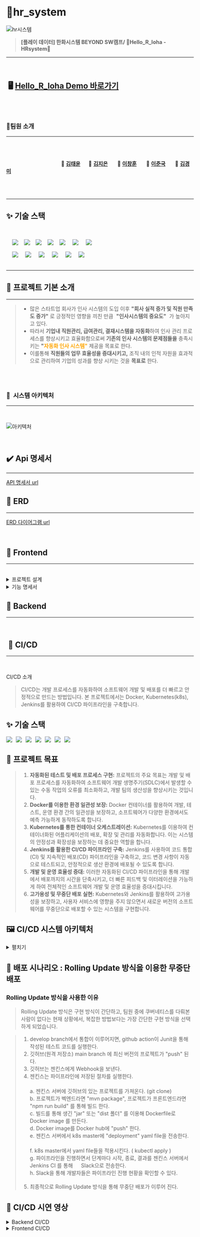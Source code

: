 # 📒hr_system

![hr시스템](https://github.com/beyond-sw-camp/be02-fin-Hello_R_loha-HRsystem/assets/93915072/f5d2e94e-e2d6-4588-8df1-0de7eeb7ae72)
> **[플레이 데이터] 한화시스템 BEYOND SW캠프/ 🔶Hello_R_loha - HRsystem🔶**
---


<br>

## &nbsp;🖥️ [ Hello_R_loha  Demo 바로가기](http://192.168.0.51)

<br>
<br>

### 🪷팀원 소개
***

<br><br>

&nbsp;　&nbsp;　&nbsp;　&nbsp;　&nbsp;　&nbsp;　&nbsp;　&nbsp;　 🎸 **[김태윤](https://github.com/thanks9807)**&nbsp;　 🎺 **[김지은](https://github.com/jiieunn2)** &nbsp;　 🥁 **[이창훈](https://github.com/LCH-97)** &nbsp;　 🎹 **[이준국](https://github.com/Lee-Jun-Guk)** &nbsp;　 🎤 **[김경미](https://github.com/kkm4232)**
<br><br><br><br>
***

## ✨ 기술 스택

<br>

&nbsp;&nbsp;&nbsp;&nbsp;<img src="https://img.shields.io/badge/HTML5-E34F26?style=flat&logo=HTML5&logoColor=white">&nbsp;&nbsp;&nbsp;&nbsp;<img src="https://img.shields.io/badge/CSS-1572B6?style=flat&logo=CSS3&logoColor=white&color=darkblue">&nbsp;&nbsp;&nbsp;&nbsp;<img src="https://img.shields.io/badge/JavaScript-F7DF1E?style=flat&logo=JavaScript&logoColor=black">&nbsp;&nbsp;&nbsp;&nbsp;<img src="https://img.shields.io/badge/Vue-FC08D?style=flat&logo=Vue.js&logoColor=black&color=lightgreen">&nbsp;&nbsp;&nbsp;&nbsp;<img src="https://img.shields.io/badge/Ununtu-E95420?style=flat&logo=Ubuntu&logoColor=black&color=darkorange">
&nbsp;&nbsp;&nbsp;&nbsp;<img src="https://img.shields.io/badge/nginx-%23009639.svg?style=flat&logo=nginx&logoColor=white"></a>
&nbsp;&nbsp;&nbsp;&nbsp;<img src="https://img.shields.io/badge/Pinia-0285C9?style=flat&color=dark"></a></a>
<br>

&nbsp;&nbsp;&nbsp;&nbsp;<img src="https://img.shields.io/badge/GitHub-181717?style=flat&logo=GitHub&logoColor=white&color=black"></a></a>
&nbsp;&nbsp;&nbsp;&nbsp;<img src="https://img.shields.io/badge/Git-F05032?style=flat&logo=Git&logoColor=white&color=ffa500"></a></a>
&nbsp;&nbsp;&nbsp;&nbsp;<img src="https://img.shields.io/badge/MariaDB-003545?style=flat&logo=mariaDB&logoColor=white"/></a></a>
&nbsp;&nbsp;&nbsp;&nbsp;<img src="https://img.shields.io/badge/Amazon AWS-232F3E?style=flat&logo=AmazonAWS&logoColor=black&color=orange"/></a></a>
&nbsp;&nbsp;&nbsp;&nbsp;<img src="https://img.shields.io/badge/Amazon S3-569A31?style=flat&logo=Amazon S3&logoColor=white&color=red"/></a></a>
&nbsp;&nbsp;&nbsp;&nbsp;<img src="https://img.shields.io/badge/Amazon%20EC2-FF9900?style=flat&logo=Amazon%20EC2&logoColor=white"></a></a>
<br>
<br>
***


## 📌 프로젝트 기본 소개
***

> - 많은 스타트업 회사가 인사 시스템의 도입 이후 **"회사 실적 증가 및 직원 만족도 증가"** 로 긍정적인 영향을 끼친 만큼  &nbsp;**"인사시스템의 중요도"** &nbsp;가 높아지고 있다.
> - 따라서 **기업내 직원관리, 급여관리, 결재시스템을 자동화**하여 인사 관리 프로세스를 향상시키고 효율화함으로써  **기존의 인사 시스템의 문제점들을** 충족시키는 **"<span style="color:Orange">자동화 인사 시스템"</span>** 제공을 목표로 한다.
> - 이를통해 **직원들의 업무 효율성을 증대시키고,** 조직 내의 인적 자원을 효과적으로 관리하여 기업의 성과를 향상 시키는 것을 **목표로</span>** 한다.

<br>



<br>

### 🌷&nbsp;&nbsp;시스템 아키텍처
***

<br>

![아키텍처](https://github.com/kkm4232/be02-1st-kkm-practice/assets/149145532/a3fc3d4a-01cc-494c-a46a-135016b7fdd3)

<br>


## ✔️ Api 명세서
***

[API 명세서 url]([https://www.notion.so/API-8c27a6f2844a47c29983097851ee43ba](https://quaint-farmhouse-401.notion.site/API-8c27a6f2844a47c29983097851ee43ba))


## 🌻️ ERD 
***

[ERD 다이어그램 url](https://drive.google.com/file/d/1rbtHuxrIUOgK3eVmim1Ep22Cle-bNTAN/view?usp=sharing)

<br>


## 📝️ Frontend
***
<br>

<details>
<summary>프로젝트 설계</summary>

<br>
피그마 화면 설계서
<hr>

[Figma url](https://www.figma.com/file/1iFf0h27CtXPPjsuL7Ycg6/Untitled?type=design&node-id=0-1&mode=design&t=NuwToHFSmlC07Wak-0)

<br/>

시스템 아키텍쳐
<hr>

![아키텍처](https://github.com/kkm4232/be02-1st-kkm-practice/assets/149145532/a3fc3d4a-01cc-494c-a46a-135016b7fdd3)

<br>
</details>

<details>
<summary>기능 명세서</summary>
<br>
<details>
<summary>회원 기능</summary>

직원 회원 가입 & 로그인
<br>
- 인사 담당자가 직원의 인적사항을 입력 후 직원의 id를 부여하고 직원에게 알려준다.
- 직원은 인사 담당자가 알려준 id, pw로만 가입이 가능하다.
  <br>
<hr>
<p align="center">
  <img src="">
</p>


<br>
</details>

<details>
<summary>인사 담당자 기능</summary>

인사 담당자 회원 가입 & 로그인
<br>
- 인사 담당자는 본인뿐만 아니라 직원의 회원가입도 담당한다.
- 인사 담당자는 등록된 직원의 계정을 직원에게 알려줘야한다.
  <br>
<hr>
<p align="center">
  <img src="">
</p>
<br>

인사 담당자가 직원 id 생성
<br>
- 인사 담당자는 시스템에 로그인한 후 직원의 인적사항을 입력하고 계정을 생성할 수 있습니다.
- 인사 담당자는 시스템에 로그인한 후 본인 및 직원의 인적사항 수정, 삭제 등의 기능을 수행할 수 있습니다.

<hr>
<p align="center">
<img src=""> 
</p>
</details>

<details>
<summary>결재 기능</summary>

직원 결재 생성
<br>
- 직원이 결재 생성 페이지에서 내용 입력과 결재자 선택 후 제출 버튼을 누르면 결재 생성이 된다.
- 직원은 파일 선택 버튼을 누르면 파일을 첨부할 수 있다.
  <br>
<hr>
<p align="center">
  <img src="">
</p>

직원 결재 수정
<br>
- 직원은 내용과 결재자를 새로 지정하고 수정 버튼을 누르면 결재가 수정된다.
  <br>
<hr>
<p align="center">
  <img src="">
</p>

직원 결재 삭제
<br>
- 직원은 수정과 삭제 버튼을 눌러 작성한 결재를 삭제할 수 있다.
  <br>
<hr>
<p align="center">
  <img src="">
</p>

직원 결재 목록조회
<br>
- 직원은 전체 버튼을 누르면 모든 상태의 결재 내역을 볼 수 있다.
- 직원은 기안 중 버튼을 누르면 기안중인 상태의 결재 내역만 볼 수 있다.
- 직원은 진행 중 버튼을 누르면 진행중인 상태의 결재 내역만 볼 수 있다.
- 직원은 반려 버튼을 누르면 반려 상태의 결재 내역만 볼 수 있다.
- 직원은 결재 완료 버튼을 누르면 결재 완료된 상태의 결재 내역만 볼 수 있다.
- 직원은 결재 만들기 버튼을 누르면 결재만들기 페이지로 이동한다.
- 직원은 결재 목록을 누르면 결재 상세 페이지로 이동한다.
  <br>
<hr>
<p align="center">
  <img src="">
</p>

직원 결재 조회
<br>
- 직원은 수정과 삭제 버튼을 누를 수 있다.
- 결재자는 승인과 반려 버튼을 누를 수 있다.
- 직원은 수정 버튼을 누르면 결재 수정 페이지로 이동한다.
  <br>
<hr>
<p align="center">
  <img src="">
</p>

</details>

<details>
<summary>휴가 기능</summary>

직원 휴가 생성
<br>
- 직원이 휴가 페이지에서 드롭 다운으로 신청자, 대리인, 휴가 유형, 휴가 시작/종료일, 첨부파일(선택), 결재자1/2 선택 후 제출 버튼을 누른다.
- 휴가 올린 사람은 로그인한 사람으로 저장되고 나머지는 선택한 정보들로 저장된다.
  <br>
<hr>
<p align="center">
  <img src="">
</p>

직원 휴가 수정
<br>
- 결재자1과 결재자 2가 모두 반려한 글에서만 수정이 가능하다.
- 모든 선택사항은 수정이 가능하다.
- 휴가 결재를 올린 사람만 수정이 가능하다.
  <br>
<hr>
<p align="center">
  <img src="">
</p>

직원 휴가 삭제
<br>
- 결재 기안 중일때만 삭제 가능하다.
- 휴가 결재는 휴가를 신청한 사람만 삭제가 가능하다.
  <br>
<hr>
<p align="center">
  <img src="">
</p>

직원 휴가 조회
<br>
- 휴가 생성때 저장되었던 모든 정보가 보인다.
- 로그인한 사람의 정보에 따라 수정, 삭제 버튼이 보이거나 결재, 반려 버튼이 보인다.
  <br>
<hr>
<p align="center">
  <img src="">
</p>

</details>

<details>
<summary>출퇴근 기능</summary>

직원 출퇴근 생성
<br>
- 직원이 로그인 후 메인 페이지에서 출근 버튼을 누르면 해당 서버 시간으로 출근 시간이 등록 된다.
- 직원이 퇴근할 시 메인 페이지에서 퇴근 버튼을 누르면 퇴근 시간과 함께 총 업무시간이 계산되어 메인페이지에 출력이 된다.
  <br>
<hr>
<p align="center">
  <img src="">
</p>

직원 출퇴근 수정
<br>
- 인사 담당자만 직원의 출퇴근 시간을 수정할 수 있다.
  <br>
<hr>
<p align="center">
  <img src="">
</p>

직원 출퇴근 목록조회
<br>
- 직원은 출퇴근 목록을 목록 페이지에서 조회할 수 있다.
  <br>
<hr>
<p align="center">
  <img src="">
</p>

</details>

<details>
<summary>초과 근무 기능</summary>

직원 초과 근무 생성
<br>
- 직원이 초과 근무 페이지에서 날짜, 시작/종료 시간, 초과 근무 사유를 입력하여 생성한다.
- 직원은 승인이 된 초과 근무만 인정이 된다.
  <br>
<hr>
<p align="center">
  <img src="">
</p>

직원 초과 근무 수정
<br>
- 직원은 작성한 모든 요구사항에 대한 수정이 가능하다.
- 특수한 경우는 인사 담당자에세 문의해야한다.
- 직원이 수정한 초과 근무는 대기중으로 상태가 변경된다.
  <br>
<hr>
<p align="center">
  <img src="">
</p>


직원 초과 근무 목록 조회
<br>
- 직원은 초과 근무 페이지에서 초과 근무 목록을 볼 수 있다.
- 직원은 초과 근무 목록 페이지에서 날짜, 시간, 사유, 상태를 볼 수 있다.
  <br>
<hr>
<p align="center">
  <img src="">
</p>

</details>
</details>


## 📝️ Backend
***
<br>




## ️️ 📝️ CI/CD
***
<br>

CI/CD 소개
>CI/CD는 개발 프로세스를 자동화하여 소프트웨어 개발 및 배포를 더 빠르고 안정적으로 만드는 방법입니다. 본 프로젝트에서는 Docker, Kubernetes(k8s), Jenkins를 활용하여 CI/CD 파이프라인을 구축합니다.

## ✨ 기술 스택
<div style="display: flex; gap: 10px; flex-wrap: wrap;">
<img src="https://img.shields.io/badge/GitHub-181717?style=flat&logo=GitHub&logoColor=white&color=black">
<img src="https://img.shields.io/badge/Git-F05032?style=flat&logo=Git&logoColor=white&color=ffa500">
<img src="https://img.shields.io/badge/GitHub%20Actions-2088FF?style=flat&logo=GitHub-Actions&logoColor=white">
<img src="https://img.shields.io/badge/Jenkins-D24939?style=flat&logo=Jenkins&logoColor=white&color=blue">
<img src="https://img.shields.io/badge/Docker-2496ED?style=flat&logo=Docker&logoColor=white">
<img src="https://img.shields.io/badge/Kubernetes-326CE5?style=flat&logo=Kubernetes&logoColor=white">
<img src="https://img.shields.io/badge/Slack-4A154B?style=flat&logo=slack&logoColor=white">
</div>

📌 프로젝트 목표
---
>1. **자동화된 테스트 및 배포 프로세스 구현:** 프로젝트의 주요 목표는 개발 및 배포 프로세스를 자동화하여 소프트웨어 개발 생명주기(SDLC)에서 발생할 수 있는 수동 작업의 오류를 최소화하고, 개발 팀의 생산성을 향상시키는 것입니다.
>2. **Docker를 이용한 환경 일관성 보장:** Docker 컨테이너를 활용하여 개발, 테스트, 운영 환경 간의 일관성을 보장하고, 소프트웨어가 다양한 환경에서도 예측 가능하게 동작하도록 합니다.
>3. **Kubernetes를 통한 컨테이너 오케스트레이션:** Kubernetes를 이용하여 컨테이너화된 어플리케이션의 배포, 확장 및 관리를 자동화합니다. 이는 시스템의 안정성과 확장성을 보장하는 데 중요한 역할을 합니다.
>4. **Jenkins를 활용한 CI/CD 파이프라인 구축:** Jenkins를 사용하여 코드 통합(CI) 및 지속적인 배포(CD) 파이프라인을 구축하고, 코드 변경 사항이 자동으로 테스트되고, 안정적으로 생산 환경에 배포될 수 있도록 합니다.
>5. **개발 및 운영 효율성 증대:** 이러한 자동화된 CI/CD 파이프라인을 통해 개발에서 배포까지의 시간을 단축시키고, 더 빠른 피드백 및 이터레이션을 가능하게 하여 전체적인 소프트웨어 개발 및 운영 효율성을 증대시킵니다.
>6. **고가용성 및 무중단 배포 실현:** Kubernetes와 Jenkins를 활용하여 고가용성을 보장하고, 사용자 서비스에 영향을 주지 않으면서 새로운 버전의 소프트웨어를 무중단으로 배포할 수 있는 시스템을 구현합니다.


## 🖼️ CI/CD 시스템 아키텍처
<details>
<summary>펼치기</summary>
사진 넣을 예정
</details>



## 🔄 배포 시나리오 : Rolling Update 방식을 이용한 무중단 배포

### Rolling Update 방식을 사용한 이유
>Rolling Update 방식은 구현 방식이 간단하고, 팀원 중에 쿠버네티스를 다뤄본 사람이 없다는 현재 상황에서,
복잡한 방법보다는 가장 간단한 구현 방식을 선택하게 되었습니다.


>1. develop branch에서 통합이 이루어지면, github action이 Junit을 통해 작성된 테스트 코드를 실행한다.
>2. 깃허브(원격 저장소) main branch 에 최신 버전의 프로젝트가 "push" 된다.
>3. 깃허브는 젠킨스에게 Webhook을 보낸다.
>4. 젠킨스는 파이프라인에 저장된 절차를 실행한다.
    <br>
 　 <br>a. 젠킨스 서버에 깃허브의 있는 프로젝트를 가져온다. (git clone)
 　 <br>b. 프로젝트가 벡엔드라면 "mvn package", 프로젝트가 프론트엔드라면 "npm run build" 를 통해 빌드 한다.
 　 <br>c. 빌드를 통해 생긴 "jar" 또는 "dist 폴더" 를 이용해 Dockerfile로 Docker image 를 만든다.
 　 <br>d. Docker image를 Docker hub에 "push" 한다.
 　 <br>e. 젠킨스 서버에서 k8s master에 "deployment" yaml file을 전송한다.
 　 <br>f. k8s master에서 yaml file들을 적용시킨다. ( kubectl apply )
 　 <br>g. 파이프라인을 진행하면서 단계마다 시작, 종료, 결과를 젠킨스 서버에서 Jenkins CI 를 통해
     　 Slack으로 전송한다.
 　 <br>h. Slack을 통해 개발자들은 파이프라인 진행 현황을 확인할 수 있다.
    <br><br>
>5. 최종적으로 Rolling Update 방식을 통해 무중단 배포가 이루어 진다.



## 🎥 CI/CD 시연 영상
<details>
<summary>Backend CI/CD</summary>
사진 넣을 예정
</details>
<details>
<summary>Frontend CI/CD</summary>
사진 넣을 예정
</details>




